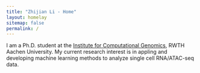 ```yaml
---
title: "Zhijian Li - Home"
layout: homelay
sitemap: false
permalink: /
---
```


I am a Ph.D. student at the [Institute for Computational Genomics](http://www.costalab.org/), RWTH Aachen University. My current research interest is in appling and developing machine learning methods to analyze single cell RNA/ATAC-seq data.

<!--
<figure class="fourth">
  <img src="{{ site.url }}{{ site.baseurl }}/images/logopic/rwth-log.png" style="width: 210px">
</figure>
-->